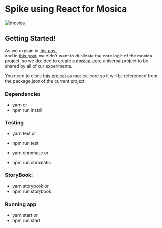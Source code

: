 # Spike using React for Mosica

![mosica][mosica]

## Getting Started!

As we explain in [this post](https://medium.com/coding-stones/experimentos-con-angularjs-y-arquitectura-hexagonal-b6fc489df0ef)  
and in [this post](https://medium.com/coding-stones/experimento-con-ionic-2-y-arquitectura-hexagonal-434320a64293), 
we didn't want to duplicate the core logic of the mosica project, so we decided to create a [mosica-core](https://github.com/codingstones/mosica-core) universal project to be shared by all of our experiments.

You need to clone [this project](https://github.com/codingstones/mosica-core) as mosica-core so it will be referenced from the package.json of the current project.
 
### Dependencies
- yarn 
or 
- npm run install

### Testing
- yarn test
or 
- npm run test

- yarn chromatic
or
- npm run chromatic

### StoryBook:
- yarn storybook
or
- npm run storybook

### Running app
- yarn start
or 
- npm run start

[mosica]: ./art/mosica.gif

